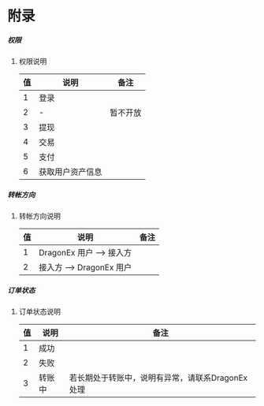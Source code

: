 # 附录

##### 权限

1. 权限说明

    | 值 | 说明 | 备注 |
    | --- | --- | --- |
    | 1 | 登录 | |
    | 2 | - | 暂不开放 |
    | 3 | 提现 | |
    | 4 | 交易 | |
    | 5 | 支付 | |
    | 6 | 获取用户资产信息 |

##### 转帐方向

1. 转帐方向说明

    | 值 | 说明 | 备注 |
    | --- | --- | --- |
    | 1 | DragonEx 用户 --> 接入方 | |
    | 2 | 接入方 --> DragonEx 用户 | |
    
##### 订单状态

1. 订单状态说明

    | 值 | 说明 | 备注 |
    | --- | --- | --- |
    | 1 | 成功 | |
    | 2 | 失败 | |
    | 3 | 转账中 |若长期处于转账中，说明有异常，请联系DragonEx处理 |